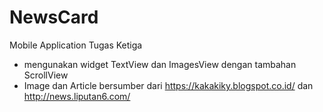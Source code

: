 # NewsCard

Mobile Application Tugas Ketiga

- mengunakan widget TextView dan ImagesView dengan tambahan ScrollView
- Image dan Article bersumber dari https://kakakiky.blogspot.co.id/ dan http://news.liputan6.com/
